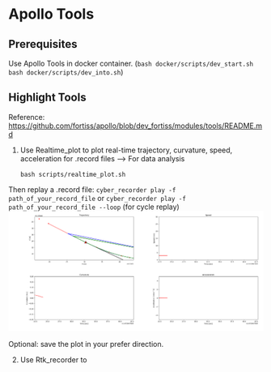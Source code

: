# Apollo Tools

## Prerequisites
Use Apollo Tools in docker container.
(`bash docker/scripts/dev_start.sh`
`bash docker/scripts/dev_into.sh`)

## Highlight Tools
Reference: https://github.com/fortiss/apollo/blob/dev_fortiss/modules/tools/README.md

1. Use Realtime_plot to plot real-time trajectory, curvature, speed, acceleration for .record files --> For data analysis

    ```
    bash scripts/realtime_plot.sh
    ```

Then replay a .record file:
`cyber_recorder play -f path_of_your_record_file` or `cyber_recorder play -f path_of_your_record_file --loop` (for cycle replay)
![](Realtime_plot.png)

Optional: save the plot in your prefer direction.

2. Use Rtk_recorder to 
